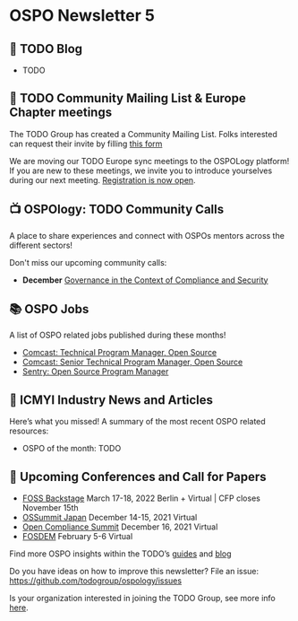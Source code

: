 # OSPO Newsletter 5

## 📖 TODO Blog

* TODO

## 📩 TODO Community Mailing List & Europe Chapter meetings

The TODO Group has created a Community Mailing List. Folks interested can request their invite by filling [this form](https://forms.gle/sFWeqhQRDzF5gZux5)

We are moving our TODO Europe sync meetings to the OSPOLogy platform! If you are new to these meetings, we invite you to introduce yourselves during our next meeting. [Registration is now open](https://community.linuxfoundation.org/events/details/lfhq-todo-group-presents-todo-group-europe-october-regular-sync/).

## 📺 OSPOlogy: TODO Community Calls

A place to share experiences and connect with OSPOs mentors across the different sectors! 

Don't miss our upcoming community calls:

* **December** [Governance in the Context of Compliance and Security](https://community.linuxfoundation.org/events/details/lfhq-todo-group-presents-ospology-governance-in-the-context-of-compliance-and-security/)

## 📚 OSPO Jobs

A list of OSPO related jobs published during these months!

* [Comcast: Technical Program Manager, Open Source](https://comcast.wd5.myworkdayjobs.com/Comcast_Careers/job/Virtual/Technical-Program-Manager--Open-Source_R321547)
* [Comcast: Senior Technical Program Manager, Open Source](https://comcast.wd5.myworkdayjobs.com/Comcast_Careers/job/Virtual/Senior-Technical-Program-Manager--Open-Source_R321693)
* [Sentry: Open Source Program Manager](https://sentry.io/careers/3648639/)

## 📌 ICMYI Industry News and Articles

Here’s what you missed! A summary of the most recent OSPO related resources:

* OSPO of the month: TODO

## 📎 Upcoming Conferences and Call for Papers

* [FOSS Backstage](https://foss-backstage.de/) March 17-18, 2022 Berlin + Virtual | CFP closes November 15th
* [OSSummit Japan](https://events.linuxfoundation.org/open-source-summit-japan/) December 14-15, 2021 Virtual
* [Open Compliance Summit](https://events.linuxfoundation.org/open-compliance-summit/) December 16, 2021 Virtual
* [FOSDEM](https://fosdem.org/2022/) February 5-6 Virtual


Find more OSPO insights within the TODO’s [guides](https://todogroup.org/guides/) and [blog](https://todogroup.org/blog/)

Do you have ideas on how to improve this newsletter? File an issue: https://github.com/todogroup/ospology/issues

Is your organization interested in joining the TODO Group, see more info [here](https://todogroup.org/join/).

